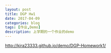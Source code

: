 ```yaml
---
layout: post
title: DGP Hw1
date: 2017-04-09
categories: blog
tags: [作业,Demo]
description: 上学期的一个作业的demo
---
```


http://kira23333.github.io/demo/DGP-Homework1/
